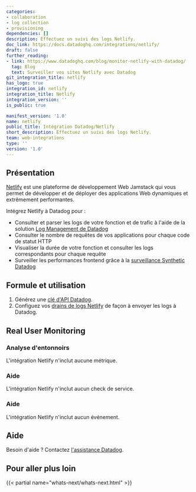 ```yaml
---
categories:
- collaboration
- log collection
- provisioning
dependencies: []
description: Effectuez un suivi des logs Netlify.
doc_link: https://docs.datadoghq.com/integrations/netlify/
draft: false
further_reading:
- link: https://www.datadoghq.com/blog/monitor-netlify-with-datadog/
  tag: Blog
  text: Surveiller vos sites Netlify avec Datadog
git_integration_title: netlify
has_logo: true
integration_id: netlify
integration_title: Netlify
integration_version: ''
is_public: true

manifest_version: '1.0'
name: netlify
public_title: Intégration Datadog/Netlify
short_description: Effectuez un suivi des logs Netlify.
team: web-integrations
type: ''
version: '1.0'
---
```


<!--  SOURCED FROM https://github.com/DataDog/dogweb -->
## Présentation

[Netlify][1] est une plateforme de développement Web Jamstack qui vous permet de développer et de déployer des applications Web dynamiques et extrêmement performantes.

Intégrez Netlify à Datadog pour :

* Consulter et parser les logs de votre fonction et de trafic à l'aide de la solution [Log Management de Datadog][2]
* Consulter le nombre de requêtes de vos applications pour chaque code de statut HTTP
* Visualiser la durée de votre fonction et consulter les logs correspondants pour chaque requête
* Surveiller les performances frontend grâce à la [surveillance Synthetic Datadog][3]

## Formule et utilisation

1. Générez une [clé d'API Datadog][4].
2. Configuez vos [drains de logs Netlify][5] de façon à envoyer les logs à Datadog.

## Real User Monitoring

### Analyse d'entonnoirs

L'intégration Netlify n'inclut aucune métrique.

### Aide

L'intégration Netlify n'inclut aucun check de service.

### Aide

L'intégration Netlify n'inclut aucun événement.

## Aide

Besoin d'aide ? Contactez [l'assistance Datadog][6].

## Pour aller plus loin

{{< partial name="whats-next/whats-next.html" >}}

[1]: https://www.netlify.com/
[2]: https://docs.datadoghq.com/fr/logs/
[3]: https://docs.datadoghq.com/fr/synthetics/
[4]: https://app.datadoghq.com/organization-settings/api-keys
[5]: https://docs.netlify.com/monitor-sites/log-drains/
[6]: https://docs.datadoghq.com/fr/help/
